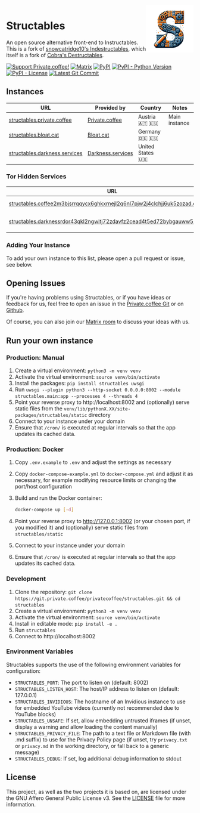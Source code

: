 <img align="right" src="src/structables/static/img/logo.png">

# Structables

An open source alternative front-end to Instructables. This is a fork of <a href="https://codeberg.org/indestructables/indestructables">snowcatridge10's Indestructables</a>, which itself is a fork of <a href="https://git.vern.cc/cobra/Destructables">Cobra's Destructables</a>.

[![Support Private.coffee!](https://shields.private.coffee/badge/private.coffee-support%20us!-pink?logo=coffeescript)](https://private.coffee)
[![Matrix](https://shields.private.coffee/badge/Matrix-join%20us!-blue?logo=matrix)](https://matrix.pcof.fi/#/#structables:private.coffee)
[![PyPI](https://shields.private.coffee/pypi/v/structables)](https://pypi.org/project/structables/)
[![PyPI - Python Version](https://shields.private.coffee/pypi/pyversions/structables)](https://pypi.org/project/structables/)
[![PyPI - License](https://shields.private.coffee/pypi/l/structables)](https://pypi.org/project/structables/)
[![Latest Git Commit](https://shields.private.coffee/gitea/last-commit/privatecoffee/structables?gitea_url=https://git.private.coffee)](https://git.private.coffee/privatecoffee/structables)

## Instances

<!-- START_INSTANCE_LIST type:eq=clearnet -->
| URL                                                                    | Provided by                                    | Country          | Notes         |
| ---------------------------------------------------------------------- | ---------------------------------------------- | ---------------- | ------------- |
| [structables.private.coffee](https://structables.private.coffee) | [Private.coffee](https://private.coffee) | Austria 🇦🇹 🇪🇺 | Main instance |
| [structables.bloat.cat](https://structables.bloat.cat) | [Bloat.cat](https://bloat.cat) | Germany 🇩🇪 🇪🇺 |  |
| [structables.darkness.services](https://structables.darkness.services) | [Darkness.services](https://darkness.services) | United States 🇺🇸 |  |
<!-- END_INSTANCE_LIST -->

### Tor Hidden Services

<!-- START_INSTANCE_LIST type:eq=onion -->
| URL                                                                                                                                                             | Provided by                                    | Country          | Notes         |
| --------------------------------------------------------------------------------------------------------------------------------------------------------------- | ---------------------------------------------- | ---------------- | ------------- |
| [structables.coffee2m3bjsrrqqycx6ghkxrnejl2q6nl7pjw2j4clchjj6uk5zozad.onion](http://structables.coffee2m3bjsrrqqycx6ghkxrnejl2q6nl7pjw2j4clchjj6uk5zozad.onion) | [Private.coffee](https://private.coffee) | Austria 🇦🇹 🇪🇺 | Main instance |
| [structables.darknessrdor43qkl2ngwitj72zdavfz2cead4t5ed72bybgauww5lyd.onion](http://structables.darknessrdor43qkl2ngwitj72zdavfz2cead4t5ed72bybgauww5lyd.onion) | [Darkness.services](https://darkness.services) | United States 🇺🇸 |  |
<!-- END_INSTANCE_LIST -->

### Adding Your Instance

To add your own instance to this list, please open a pull request or issue, see below.

## Opening Issues

If you're having problems using Structables, or if you have ideas or feedback for us, feel free to open an issue in the [Private.coffee Git](https://git.private.coffee/PrivateCoffee/structables/issues) or on [Github](https://github.com/PrivateCoffee/structables/issues).

Of course, you can also join our [Matrix room](https://matrix.pcof.fi/#/#structables:private.coffee) to discuss your ideas with us.

## Run your own instance

### Production: Manual

1. Create a virtual environment: `python3 -m venv venv`
2. Activate the virtual environment: `source venv/bin/activate`
3. Install the packages: `pip install structables uwsgi`
4. Run `uwsgi --plugin python3 --http-socket 0.0.0.0:8002 --module structables.main:app --processes 4 --threads 4`
5. Point your reverse proxy to http://localhost:8002 and (optionally) serve static files from the `venv/lib/pythonX.XX/site-packages/structables/static` directory
6. Connect to your instance under your domain
7. Ensure that `/cron/` is executed at regular intervals so that the app updates its cached data.

### Production: Docker

1. Copy `.env.example` to `.env` and adjust the settings as necessary
2. Copy `docker-compose-example.yml` to `docker-compose.yml` and adjust it as necessary, for example modifying resource limits or changing the port/host configuration
3. Build and run the Docker container:

   ```sh
   docker-compose up [-d]
   ```

4. Point your reverse proxy to http://127.0.0.1:8002 (or your chosen port, if you modified it) and (optionally) serve static files from `structables/static`
5. Connect to your instance under your domain
6. Ensure that `/cron/` is executed at regular intervals so that the app updates its cached data.

### Development

1. Clone the repository: `git clone https://git.private.coffee/privatecoffee/structables.git && cd structables`
2. Create a virtual environment: `python3 -m venv venv`
3. Activate the virtual environment: `source venv/bin/activate`
4. Install in editable mode: `pip install -e .`
5. Run `structables`
6. Connect to http://localhost:8002

### Environment Variables

Structables supports the use of the following environment variables for configuration:

- `STRUCTABLES_PORT`: The port to listen on (default: 8002)
- `STRUCTABLES_LISTEN_HOST`: The host/IP address to listen on (default: 127.0.0.1)
- `STRUCTABLES_INVIDIOUS`: The hostname of an Invidious instance to use for embedded YouTube videos (currently not recommended due to YouTube blocks)
- `STRUCTABLES_UNSAFE`: If set, allow embedding untrusted iframes (if unset, display a warning and allow loading the content manually)
- `STRUCTABLES_PRIVACY_FILE`: The path to a text file or Markdown file (with .md suffix) to use for the Privacy Policy page (if unset, try `privacy.txt` or `privacy.md` in the working directory, or fall back to a generic message)
- `STRUCTABLES_DEBUG`: If set, log additional debug information to stdout

## License

This project, as well as the two projects it is based on, are licensed under the GNU Affero General Public License v3. See the [LICENSE](LICENSE) file for more information.
